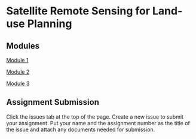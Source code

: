 # Satellite Remote Sensing for Land-use Planning

## Modules

<a href="Module 1.md" title="Module 1 Introduction to Remote Sensing">Module 1</a> 

<a href="Module 2.md" title="Module 2">Module 2</a>

<a href="Module 3.md" title="Module 3">Module 3</a>

## Assignment Submission

Click the issues tab at the top of the page. Create a new issue to submit your assignment. Put your name and the assignment number as the title of the issue and attach any documents needed for submission. 
